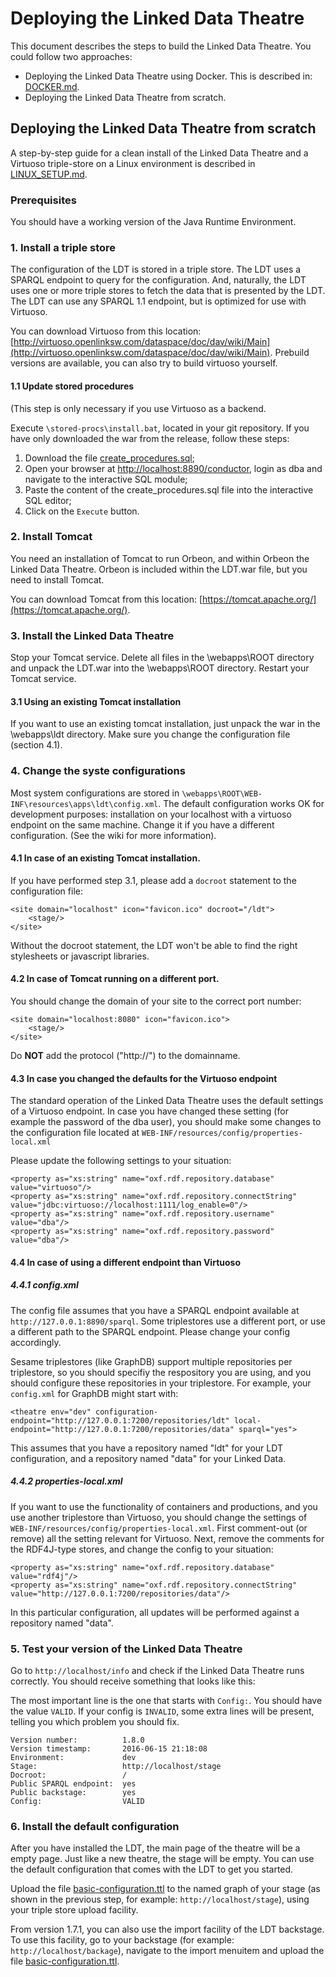 # Deploying the Linked Data Theatre
This document describes the steps to build the Linked Data Theatre.
You could follow two approaches:

- Deploying the Linked Data Theatre using Docker. This is described in: [DOCKER.md](DOCKER.md).
- Deploying the Linked Data Theatre from scratch.

## Deploying the Linked Data Theatre from scratch
A step-by-step guide for a clean install of the Linked Data Theatre and a Virtuoso triple-store on a Linux environment is described in [LINUX_SETUP.md](LINUX_SETUP.md).

### Prerequisites
You should have a working version of the Java Runtime Environment.

### 1. Install a triple store
The configuration of the LDT is stored in a triple store. The LDT uses a SPARQL endpoint to query for the configuration. And, naturally, the LDT uses one or more triple stores to fetch the data that is presented by the LDT. The LDT can use any SPARQL 1.1 endpoint, but is optimized for use with Virtuoso.

You can download Virtuoso from this location: [http://virtuoso.openlinksw.com/dataspace/doc/dav/wiki/Main](http://virtuoso.openlinksw.com/dataspace/doc/dav/wiki/Main).
Prebuild versions are available, you can also try to build virtuoso yourself.

#### 1.1 Update stored procedures
(This step is only necessary if you use Virtuoso as a backend.

Execute `\stored-procs\install.bat`, located in your git repository. If you have only downloaded the war from the release, follow these steps:

1. Download the file [create_procedures.sql](stored-procs/create_procedures.sql);
2. Open your browser at [http://localhost:8890/conductor](http://localhost:8890/conductor), login as dba and navigate to the interactive SQL module;
3. Paste the content of the create_procedures.sql file into the interactive SQL editor;
4. Click on the `Execute` button.

### 2. Install Tomcat
You need an installation of Tomcat to run Orbeon, and within Orbeon the Linked Data Theatre. Orbeon is included within the LDT.war file, but you need to install Tomcat.

You can download Tomcat from this location: [https://tomcat.apache.org/](https://tomcat.apache.org/).

### 3. Install the Linked Data Theatre
Stop your Tomcat service. Delete all files in the \webapps\ROOT directory and unpack the LDT.war into the \webapps\ROOT directory. Restart your Tomcat service.

#### 3.1 Using an existing Tomcat installation
If you want to use an existing tomcat installation, just unpack the war in the \webapps\ldt directory. Make sure you change the configuration file (section 4.1).

### 4. Change the syste configurations
Most system configurations are stored in `\webapps\ROOT\WEB-INF\resources\apps\ldt\config.xml`. The default configuration works OK for development purposes: installation on your localhost with a virtuoso endpoint on the same machine. Change it if you have a different configuration. (See the wiki for more information).

#### 4.1 In case of an existing Tomcat installation.
If you have performed step 3.1, please add a `docroot` statement to the configuration file:

	<site domain="localhost" icon="favicon.ico" docroot="/ldt">
		<stage/>
	</site>

Without the docroot statement, the LDT won't be able to find the right stylesheets or javascript libraries.

#### 4.2 In case of Tomcat running on a different port.
You should change the domain of your site to the correct port number:

	<site domain="localhost:8080" icon="favicon.ico">
		<stage/>
	</site>

Do **NOT** add the protocol ("http://") to the domainname.

#### 4.3 In case you changed the defaults for the Virtuoso endpoint
The standard operation of the Linked Data Theatre uses the default settings of a Virtuoso endpoint. In case you have changed these setting (for example the password of the dba user), you should make some changes to the configuration file located at `WEB-INF/resources/config/properties-local.xml`

Please update the following settings to your situation:

	<property as="xs:string" name="oxf.rdf.repository.database" value="virtuoso"/>
	<property as="xs:string" name="oxf.rdf.repository.connectString" value="jdbc:virtuoso://localhost:1111/log_enable=0"/>
	<property as="xs:string" name="oxf.rdf.repository.username" value="dba"/>
	<property as="xs:string" name="oxf.rdf.repository.password" value="dba"/>


#### 4.4 In case of using a different endpoint than Virtuoso

##### 4.4.1 config.xml
The config file assumes that you have a SPARQL endpoint available at `http://127.0.0.1:8890/sparql`. Some triplestores use a different port, or use a different path to the SPARQL endpoint. Please change your config accordingly.

Sesame triplestores (like GraphDB) support multiple repositories per triplestore, so you should specifiy the respository you are using, and you should configure these repositories in your triplestore. For example, your `config.xml` for GraphDB might start with:

	<theatre env="dev" configuration-endpoint="http://127.0.0.1:7200/repositories/ldt" local-endpoint="http://127.0.0.1:7200/repositories/data" sparql="yes">

This assumes that you have a repository named "ldt" for your LDT configuration, and a repository named "data" for your Linked Data.

##### 4.4.2 properties-local.xml
If you want to use the functionality of containers and productions, and you use another triplestore than Virtuoso, you should change the settings of `WEB-INF/resources/config/properties-local.xml`. First comment-out (or remove) all the setting relevant for Virtuoso. Next, remove the comments for the RDF4J-type stores, and change the config to your situation:

	<property as="xs:string" name="oxf.rdf.repository.database" value="rdf4j"/>
	<property as="xs:string" name="oxf.rdf.repository.connectString" value="http://127.0.0.1:7200/repositories/data"/>
  
In this particular configuration, all updates will be performed against a repository named "data".

### 5. Test your version of the Linked Data Theatre
Go to `http://localhost/info` and check if the Linked Data Theatre runs correctly. You should receive something that looks like this:

The most important line is the one that starts with `Config:`. You should have the value `VALID`. If your config is `INVALID`, some extra lines will be present, telling you which problem you should fix.

	Version number:          1.8.0
	Version timestamp:       2016-06-15 21:18:08
	Environment:             dev
	Stage:                   http://localhost/stage
	Docroot:                 /
	Public SPARQL endpoint:  yes
	Public backstage:        yes
	Config:                  VALID

### 6. Install the default configuration
After you have installed the LDT, the main page of the theatre will be a empty page. Just like a new theatre, the stage will be empty. You can use the default configuration that comes with the LDT to get you started.

Upload the file [basic-configuration.ttl](basic-configuration.ttl) to the named graph of your stage (as shown in the previous step, for example: `http://localhost/stage`), using your triple store upload facility.

From version 1.7.1, you can also use the import facility of the LDT backstage. To use this facility, go to your backstage (for example: `http://localhost/backage`), navigate to the import menuitem and upload the file [basic-configuration.ttl](basic-configuration.ttl). 
